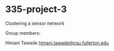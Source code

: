 # 335-project-3
Clustering a sensor network

Group members:

Himani Tawade himani.tawade@csu.fullerton.edu
